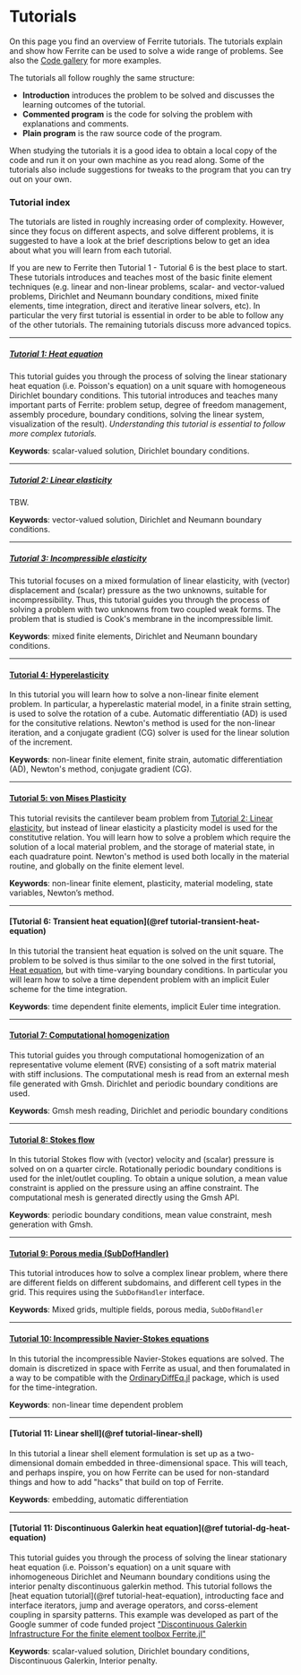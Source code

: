 # Tutorials

On this page you find an overview of Ferrite tutorials. The tutorials explain and show how
Ferrite can be used to solve a wide range of problems. See also the [Code
gallery](../gallery/index.md) for more examples.

The tutorials all follow roughly the same structure:
 - **Introduction** introduces the problem to be solved and discusses the learning outcomes
   of the tutorial.
 - **Commented program** is the code for solving the problem with explanations and comments.
 - **Plain program** is the raw source code of the program.

When studying the tutorials it is a good idea to obtain a local copy of the code and run it
on your own machine as you read along. Some of the tutorials also include suggestions for
tweaks to the program that you can try out on your own.

### Tutorial index

The tutorials are listed in roughly increasing order of complexity. However, since they
focus on different aspects, and solve different problems, it is suggested to have a look at
the brief descriptions below to get an idea about what you will learn from each tutorial.

If you are new to Ferrite then Tutorial 1 - Tutorial 6 is the best place to start. These
tutorials introduces and teaches most of the basic finite element techniques (e.g. linear
and non-linear problems, scalar- and vector-valued problems, Dirichlet and Neumann boundary
conditions, mixed finite elements, time integration, direct and iterative linear solvers,
etc). In particular the very first tutorial is essential in order to be able to follow any
of the other tutorials. The remaining tutorials discuss more advanced topics.

---

##### [Tutorial 1: Heat equation](heat_equation.md)

This tutorial guides you through the process of solving the linear stationary heat equation
(i.e. Poisson's equation) on a unit square with homogeneous Dirichlet boundary conditions.
This tutorial introduces and teaches many important parts of Ferrite: problem setup, degree
of freedom management, assembly procedure, boundary conditions, solving the linear system,
visualization of the result). *Understanding this tutorial is essential to follow more
complex tutorials.*

**Keywords**: scalar-valued solution, Dirichlet boundary conditions.

---

##### [Tutorial 2: Linear elasticity](linear_elasticity.md)

TBW.

**Keywords**: vector-valued solution, Dirichlet and Neumann boundary conditions.

---

##### [Tutorial 3: Incompressible elasticity](incompressible_elasticity.md)

This tutorial focuses on a mixed formulation of linear elasticity, with (vector)
displacement and (scalar) pressure as the two unknowns, suitable for incompressibility.
Thus, this tutorial guides you through the process of solving a problem with two unknowns
from two coupled weak forms. The problem that is studied is Cook's membrane in the
incompressible limit.

**Keywords**: mixed finite elements, Dirichlet and Neumann boundary conditions.

---

#### [Tutorial 4: Hyperelasticity](hyperelasticity.md)

In this tutorial you will learn how to solve a non-linear finite element problem. In
particular, a hyperelastic material model, in a finite strain setting, is used to solve the
rotation of a cube. Automatic differentiatio (AD) is used for the consitutive relations.
Newton's method is used for the non-linear iteration, and a conjugate gradient (CG) solver
is used for the linear solution of the increment.

**Keywords**: non-linear finite element, finite strain, automatic differentiation (AD),
Newton's method, conjugate gradient (CG).

---

#### [Tutorial 5: von Mises Plasticity](plasticity.md)

This tutorial revisits the cantilever beam problem from [Tutorial 2: Linear
elasticity](linear_elasticity.md), but instead of linear elasticity a plasticity model is
used for the constitutive relation. You will learn how to solve a problem which require the
solution of a local material problem, and the storage of material state, in each quadrature
point. Newton's method is used both locally in the material routine, and globally on the
finite element level.

**Keywords**: non-linear finite element, plasticity, material modeling, state variables,
Newton’s method.

---

#### [Tutorial 6: Transient heat equation](@ref tutorial-transient-heat-equation)

In this tutorial the transient heat equation is solved on the unit square. The problem to be
solved is thus similar to the one solved in the first tutorial, [Heat
equation](heat_equation.md), but with time-varying boundary conditions. In particular you
will learn how to solve a time dependent problem with an implicit Euler scheme for the time
integration.

**Keywords**: time dependent finite elements, implicit Euler time integration.

---

#### [Tutorial 7: Computational homogenization](computational_homogenization.md)

This tutorial guides you through computational homogenization of an representative volume
element (RVE) consisting of a soft matrix material with stiff inclusions. The computational
mesh is read from an external mesh file generated with Gmsh. Dirichlet and periodic boundary
conditions are used.

**Keywords**: Gmsh mesh reading, Dirichlet and periodic boundary conditions

---

#### [Tutorial 8: Stokes flow](stokes-flow.md)

In this tutorial Stokes flow with (vector) velocity and (scalar) pressure is solved on on a
quarter circle. Rotationally periodic boundary conditions is used for the inlet/outlet
coupling. To obtain a unique solution, a mean value constraint is applied on the pressure
using an affine constraint. The computational mesh is generated directly using the Gmsh API.

**Keywords**: periodic boundary conditions, mean value constraint, mesh generation with
Gmsh.

---

#### [Tutorial 9: Porous media (SubDofHandler)](porous_media.md)

This tutorial introduces how to solve a complex linear problem, where there are different 
fields on different subdomains, and different cell types in the grid. This requires using
the `SubDofHandler` interface. 

**Keywords**: Mixed grids, multiple fields, porous media, `SubDofHandler`

---

#### [Tutorial 10: Incompressible Navier-Stokes equations](ns_vs_diffeq.md)

In this tutorial the incompressible Navier-Stokes equations are solved. The domain is
discretized in space with Ferrite as usual, and then forumalated in a way to be compatible
with the [OrdinaryDiffEq.jl](https://docs.sciml.ai/OrdinaryDiffEq/) package, which is used
for the time-integration.

**Keywords**: non-linear time dependent problem

---

#### [Tutorial 11: Linear shell](@ref tutorial-linear-shell)

In this tutorial a linear shell element formulation is set up as a two-dimensional domain
embedded in three-dimensional space. This will teach, and perhaps inspire, you on how
Ferrite can be used for non-standard things and how to add "hacks" that build on top of
Ferrite.

**Keywords**: embedding, automatic differentiation

---

#### [Tutorial 11: Discontinuous Galerkin heat equation](@ref tutorial-dg-heat-equation)

This tutorial guides you through the process of solving the linear stationary heat equation
(i.e. Poisson's equation) on a unit square with inhomogeneous Dirichlet and Neumann boundary conditions
using the interior penalty discontinuous galerkin method. This tutorial follows the
[heat equation tutorial](@ref tutorial-heat-equation), introducting face and interface iterators,
jump and average operators, and corss-element coupling in sparsity patterns. This example was developed
as part of the Google summer of code funded project
["Discontinuous Galerkin Infrastructure For the finite element toolbox Ferrite.jl"](https://summerofcode.withgoogle.com/programs/2023/projects/SLGbRNI5)

**Keywords**: scalar-valued solution, Dirichlet boundary conditions, Discontinuous Galerkin, Interior penalty.
